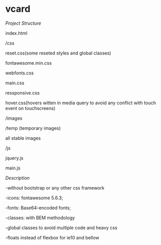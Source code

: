 # vcard
*Project Structure*

index.html

/css

reset.css(some reseted styles and global classes)

fontawesome.min.css

webfonts.css

main.css

ressponsive.css

hover.css(hovers witten in media query to avoid any conflict with touch event on touchscreens)


/images

/temp (temporary images)

all stable images

/js

jquery.js

main.js

*Description*

-without bootstrap or any other css framework

-icons: fontawesome 5.6.3;

-fonts: Base64-encoded fonts;

-classes: with BEM methodology

-global classes to avoid multiple code and heavy css

-floats instead of flexbox for ie10 and bellow
